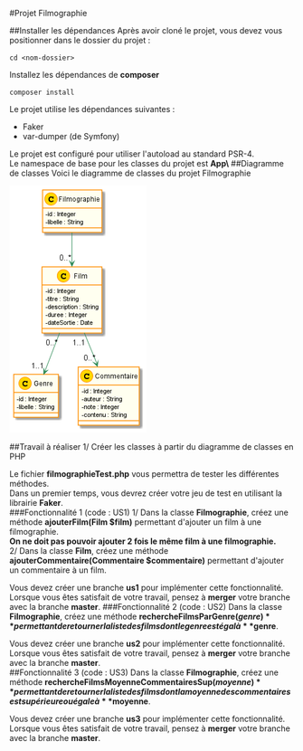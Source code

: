 #Projet Filmographie

##Installer les dépendances
Après avoir cloné le projet, vous devez vous positionner dans le dossier du projet :
```
cd <nom-dossier>
```
Installez les dépendances de **composer**
 ```
composer install
 ```
Le projet utilise les dépendances suivantes :
* Faker
* var-dumper (de Symfony)

Le projet est configuré pour utiliser l'autoload au standard PSR-4.   
Le namespace de base pour les classes du projet est **App\\**
##Diagramme de classes
Voici le diagramme de classes du projet Filmographie

 ![Diagramme_de_classes](documentation/DiagrammeDeClasses.png) 

##Travail à réaliser
1/ Créer les classes à partir du diagramme de classes en PHP

Le fichier **filmographieTest.php** vous permettra de tester les différentes méthodes.  
Dans un premier temps, vous devrez créer votre jeu de test en utilisant la librairie **Faker**.   
###Fonctionnalité 1 (code : US1)
1/ Dans la classe **Filmographie**, créez une méthode **ajouterFilm(Film $film)** permettant d'ajouter un film à une filmographie.   
**On ne doit pas pouvoir ajouter 2 fois le même film à une filmographie.**   
2/ Dans la classe **Film**, créez une méthode **ajouterCommentaire(Commentaire $commentaire)** permettant d'ajouter un commentaire à un film.   

Vous devez créer une branche **us1** pour implémenter cette fonctionnalité. Lorsque vous êtes satisfait de votre travail, pensez à **merger** votre branche avec la branche **master**.
###Fonctionnalité 2 (code : US2)
Dans la classe **Filmographie**, créez une méthode **rechercheFilmsParGenre($genre)** permettant de retourner la liste des films dont le genre est égal à **$genre**.   

Vous devez créer une branche **us2** pour implémenter cette fonctionnalité. Lorsque vous êtes satisfait de votre travail, pensez à **merger** votre branche avec la branche **master**.    
##Fonctionnalité 3 (code : US3)
Dans la classe **Filmographie**, créez une méthode **rechercheFilmsMoyenneCommentairesSup($moyenne)** permettant de retourner la liste des films dont la moyenne des commentaires est supérieure ou égale à **$moyenne**.   

Vous devez créer une branche **us3** pour implémenter cette fonctionnalité. Lorsque vous êtes satisfait de votre travail, pensez à **merger** votre branche avec la branche **master**.
  
